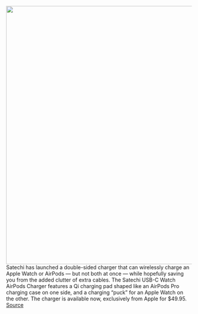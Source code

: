 <img src='https://cdn.vox-cdn.com/uploads/chorus_asset/file/11490453/a-01.0.png' width='700px' /><br/>
Satechi has launched a double-sided charger that can wirelessly charge an Apple Watch or AirPods — but not both at once — while hopefully saving you from the added clutter of extra cables. The Satechi USB-C Watch AirPods Charger features a Qi charging pad shaped like an AirPods Pro charging case on one side, and a charging “puck” for an Apple Watch on the other. The charger is available now, exclusively from Apple for $49.95.
<a href='https://www.theverge.com/circuitbreaker/2021/2/9/22275296/satechi-double-sided-wireless-charger-apple-watch-airpods'> Source <a/>